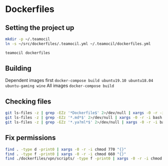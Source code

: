 # Dockerfiles

## Setting the project up

```bash
mkdir -p ~/.teamocil
ln -s ~/src/dockerfiles/.teamocil.yml ~/.teamocil/dockerfiles.yml

teamocil dockerfiles
```

## Building

Dependent images first
`docker-compose build ubuntu19.10 ubuntu18.04 ubuntu-gaming wine`
All images
`docker-compose build`

## Checking files

```bash
git ls-files -z | grep -EZz '*Dockerfile$' 2>/dev/null | xargs -0 -r -i bash -c "[[ -f \"{}\" ]] && hadolint \"{}\""
git ls-files -z | grep -EZz '*.md*$' 2>/dev/null | xargs -0 -r -i bash -c "[[ -f \"{}\" ]] && markdownlint \"{}\""
git ls-files -z | grep -EZz '*.ya?ml*$' 2>/dev/null | xargs -0 -r -i bash -c "[[ -f \"{}\" ]] && yamllint \"{}\""
```

## Fix permissions

```bash
find . -type d -print0 | xargs -0 -r -i chmod 770 "{}"
find . -type f -print0 | xargs -0 -r -i chmod 660 "{}"
find ./dockerfiles/vpn/scripts/ -type f -print0 | xargs -0 -r -i chmod 770 "{}"
```
